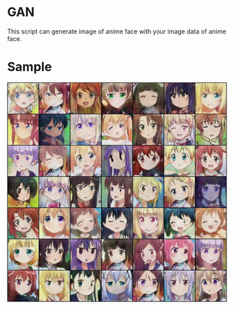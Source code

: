 # GAN
This script can generate image of anime face with your image data of anime face.

# Sample
![top-page](https://github.com/reppy4620/GAN/blob/master/391_360.jpg)
